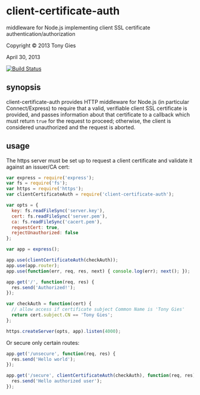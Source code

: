 client-certificate-auth
========

middleware for Node.js implementing client SSL certificate
authentication/authorization

Copyright © 2013 Tony Gies

April 30, 2013

[![Build Status](https://travis-ci.org/tgies/client-certificate-auth.png)](https://travis-ci.org/tgies/client-certificate-auth)

synopsis
--------

client-certificate-auth provides HTTP middleware for Node.js (in particular
Connect/Express) to require that a valid, verifiable client SSL certificate is
provided, and passes information about that certificate to a callback which must
return `true` for the request to proceed; otherwise, the client is considered 
unauthorized and the request is aborted.

usage
-----

The https server must be set up to request a client certificate and validate it 
against an issuer/CA cert:

```javascript
var express = require('express');
var fs = require('fs');
var https = require('https');
var clientCertificateAuth = require('client-certificate-auth');

var opts = {
  key: fs.readFileSync('server.key'),
  cert: fs.readFileSync('server.pem'),
  ca: fs.readFileSync('cacert.pem'),
  requestCert: true,
  rejectUnauthorized: false
};

var app = express();

app.use(clientCertificateAuth(checkAuth));
app.use(app.router);
app.use(function(err, req, res, next) { console.log(err); next(); });

app.get('/', function(req, res) {
  res.send('Authorized!');
});

var checkAuth = function(cert) {
  // allow access if certificate subject Common Name is 'Tony Gies'
  return cert.subject.CN == 'Tony Gies';
};

https.createServer(opts, app).listen(4000);
```

Or secure only certain routes:

```javascript
app.get('/unsecure', function(req, res) {
  res.send('Hello world');
});

app.get('/secure', clientCertificateAuth(checkAuth), function(req, res) {
  res.send('Hello authorized user');
});
```
